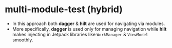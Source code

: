 # multi-module-test (hybrid)

- In this approach both **dagger** & **hilt** are used for navigating via modules.
- More specifically, **dagger** is used only for managing navigation while **hilt** makes injecting in Jetpack libraries like `WorkManager` & `ViewModel` smoothly.

